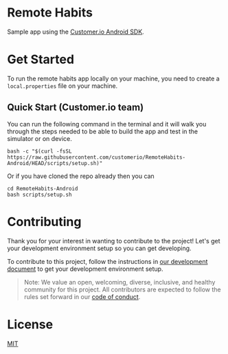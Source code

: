 # Remote Habits

Sample app using the [Customer.io Android SDK](https://github.com/customerio/customerio-android). 

# Get Started
To run the remote habits app locally on your machine, you need to create a `local.properties` file on your machine.

## Quick Start (Customer.io team)

You can run the following command in the terminal and it will walk you through the steps needed to be able to build the app and test in the simulator or on device.

	bash -c "$(curl -fsSL https://raw.githubusercontent.com/customerio/RemoteHabits-Android/HEAD/scripts/setup.sh)"

Or if you have cloned the repo already then you can

	cd RemoteHabits-Android
	bash scripts/setup.sh

# Contributing

Thank you for your interest in wanting to contribute to the project! Let's get your development environment setup so you can get developing.

To contribute to this project, follow the instructions in [our development document](docs/dev-notes/DEVELOPMENT.md) to get your development environment setup. 

> Note: We value an open, welcoming, diverse, inclusive, and healthy community for this project. All contributors are expected to follow the rules set forward in our [code of conduct](CODE_OF_CONDUCT.md). 

# License

[MIT](LICENSE)
